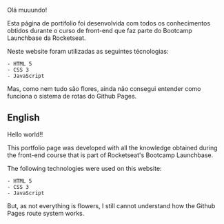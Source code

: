 Olá muuundo!

Esta página de portifolio foi desenvolvida com todos os conhecimentos obtidos durante o curso de front-end que faz parte do Bootcamp Launchbase da Rocketseat. 

Neste website foram utilizadas as seguintes técnologias:

    - HTML 5
    - CSS 3
    - JavaScript

Mas, como nem tudo são flores, ainda não consegui entender como funciona o sistema de rotas do Github Pages.

## English ##

Hello world!!


This portfolio page was developed with all the knowledge obtained during the front-end course that is part of Rocketseat's Bootcamp Launchbase.

The following technologies were used on this website:

    - HTML 5
    - CSS 3
    - JavaScript


But, as not everything is flowers, I still cannot understand how the Github Pages route system works.
